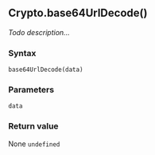 ## Crypto.base64UrlDecode()
_Todo description..._

### Syntax
```
base64UrlDecode(data)
```

### Parameters
<dl>
    <dt><code>data</code></dt>
</dl>

### Return value

<dl>
    <dt>None <code>undefined</code></dt>
</dl>



